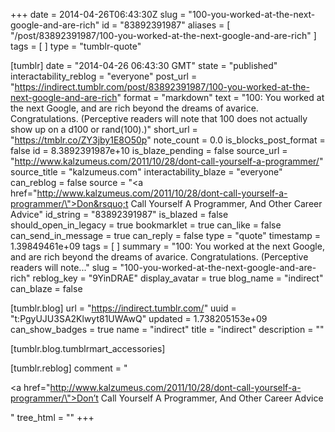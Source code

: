 +++
date = 2014-04-26T06:43:30Z
slug = "100-you-worked-at-the-next-google-and-are-rich"
id = "83892391987"
aliases = [ "/post/83892391987/100-you-worked-at-the-next-google-and-are-rich" ]
tags = [ ]
type = "tumblr-quote"

[tumblr]
date = "2014-04-26 06:43:30 GMT"
state = "published"
interactability_reblog = "everyone"
post_url = "https://indirect.tumblr.com/post/83892391987/100-you-worked-at-the-next-google-and-are-rich"
format = "markdown"
text = "100: You worked at the next Google, and are rich beyond the dreams of avarice. Congratulations. (Perceptive readers will note that 100 does not actually show up on a d100 or rand(100).)"
short_url = "https://tmblr.co/ZY3jby1E8O50p"
note_count = 0.0
is_blocks_post_format = false
id = 8.3892391987e+10
is_blaze_pending = false
source_url = "http://www.kalzumeus.com/2011/10/28/dont-call-yourself-a-programmer/"
source_title = "kalzumeus.com"
interactability_blaze = "everyone"
can_reblog = false
source = "<a href=\"http://www.kalzumeus.com/2011/10/28/dont-call-yourself-a-programmer/\">Don&rsquo;t Call Yourself A Programmer, And Other Career Advice</a>"
id_string = "83892391987"
is_blazed = false
should_open_in_legacy = true
bookmarklet = true
can_like = false
can_send_in_message = true
can_reply = false
type = "quote"
timestamp = 1.39849461e+09
tags = [ ]
summary = "100: You worked at the next Google, and are rich beyond the dreams of avarice. Congratulations. (Perceptive readers will note..."
slug = "100-you-worked-at-the-next-google-and-are-rich"
reblog_key = "9YinDRAE"
display_avatar = true
blog_name = "indirect"
can_blaze = false

[tumblr.blog]
url = "https://indirect.tumblr.com/"
uuid = "t:PgyUJU3SA2Klwyt81UWAwQ"
updated = 1.738205153e+09
can_show_badges = true
name = "indirect"
title = "indirect"
description = ""

[tumblr.blog.tumblrmart_accessories]

[tumblr.reblog]
comment = "<p><a href=\"http://www.kalzumeus.com/2011/10/28/dont-call-yourself-a-programmer/\">Don’t Call Yourself A Programmer, And Other Career Advice</a></p>"
tree_html = ""
+++
